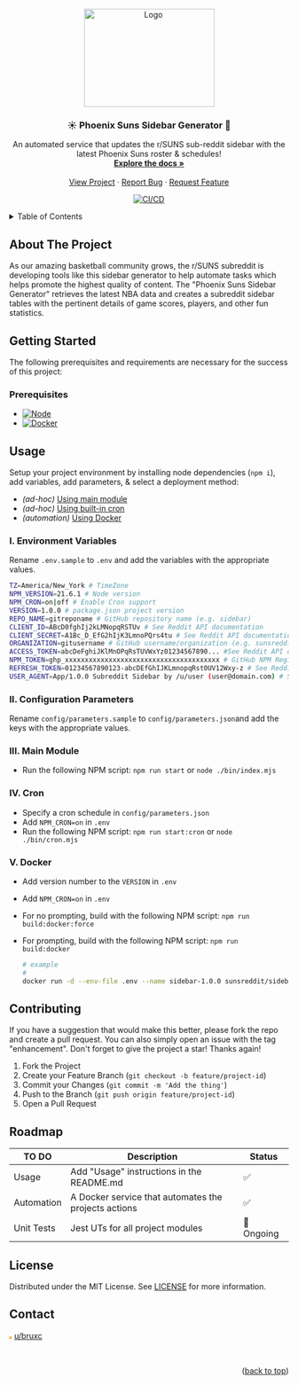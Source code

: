 <!-- PROJECT LOGO -->
<br />
<div align="center">
  <a href="https://github.com/sunsreddit/sidebar/">
    <img src="docs/images/logo.png" alt="Logo" width="235" height="177">
  </a>
  <h3 align="center">☀️ Phoenix Suns Sidebar Generator 🤖</h3>
  <p align="center">
    An automated service that updates the r/SUNS sub-reddit sidebar with the latest Phoenix Suns roster & schedules!
    <br />
    <a href="https://github.com/sunsreddit/sidebar"><strong>Explore the docs »</strong></a>
    <br />
    <br />
    <a href="https://agile.sunsreddit.net/projects/suns-sidebar-project/">View Project</a>
    ·
    <a href="https://github.com/sunsreddit/sidebar/issues">Report Bug</a>
    ·
    <a href="https://github.com/sunsreddit/sidebar/issues">Request Feature</a>
  </p>
</div>

<div align="center">
 <a href="https://github.com/sunsreddit/sidebar/actions/workflows/ci.yaml">
 <img src="https://github.com/sunsreddit/sidebar/actions/workflows/ci.yaml/badge.svg" alt="CI/CD">
</div>

<!-- TABLE OF CONTENTS -->
<a name="readme-top"></a>
<details>
  <summary>Table of Contents</summary>
  <ol>
    <li>
      <a href="#about-the-project">About The Project</a>
    </li>
    <li>
      <a href="#getting-started">Getting Started</a>
      <ul>
        <li><a href="#prerequisites">Prerequisites</a></li>
      </ul>
    </li>
    <li><a href="#usage">Usage</a></li>
      <ul>
        <li><a href="#i-environment-variables">Environment Variables</a></li>
        <li><a href="#ii-configuration-parameters">Configuration Parameters</a></li>
        <li><a href="#iii-main-module">Main Module</a></li>
        <li><a href="#iv-cron">Cron</a></li>
        <li><a href="#v-docker">Docker</a></li>
      </ul>
    <li><a href="#contributing">Contributing</a></li>
    <li><a href="#roadmap">Roadmap</a></li>
        <li><a href="#license">License</a></li>
    <li><a href="#contact">Contact</a></li>
  </ol>
</details>

## About The Project

As our amazing basketball community grows, the r/SUNS subreddit is developing tools like
this sidebar generator to help automate tasks which helps promote the highest quality of content.
The "Phoenix Suns Sidebar Generator" retrieves the latest NBA data and creates a subreddit sidebar
tables with the pertinent details of game scores, players, and other fun statistics.

## Getting Started

  The following prerequisites and requirements are necessary for the success of this project:

### Prerequisites

- [![Node][node-shield]][node-url]
- [![Docker][docker-shield]][docker-url]

## Usage

  Setup your project environment by installing node dependencies (`npm i`),
  add variables, add parameters, & select a deployment method:

- *(ad-hoc)* [Using main module](#iii-main-module)
- *(ad-hoc)* [Using built-in cron](#iv-cron)
- *(automation)* [Using Docker](#v-docker)

### I. Environment Variables

  Rename `.env.sample` to `.env` and add the variables with the appropriate values.
  
  ```bash
  TZ=America/New_York # TimeZone  
  NPM_VERSION=21.6.1 # Node version
  NPM_CRON=on|off # Enable Cron support
  VERSION=1.0.0 # package.json project version
  REPO_NAME=gitreponame # GitHub repository name (e.g. sidebar)
  CLIENT_ID=ABcD0fghIj2kLMNopqRSTUv # See Reddit API documentation
  CLIENT_SECRET=A1Bc_D_EfG2hIjK3LmnoPQrs4tu # See Reddit API documentation
  ORGANIZATION=gitusername # GitHub username/organization (e.g. sunsreddit)
  ACCESS_TOKEN=abcDeFghiJKlMnOPqRsTUVWxYz01234567890... #See Reddit API documentation
  NPM_TOKEN=ghp_xxxxxxxxxxxxxxxxxxxxxxxxxxxxxxxxxxxxxxx # GitHub NPM Registry API access
  REFRESH_TOKEN=01234567890123-abcDEfGhIJKLmnopqRst0UV12Wxy-z # See Reddit API documentation
  USER_AGENT=App/1.0.0 Subreddit Sidebar by /u/user (user@domain.com) # See Reddit API documentation
  ```

### II. Configuration Parameters

Rename `config/parameters.sample` to `config/parameters.json`and add the keys
with the appropriate values.

### III. Main Module

- Run the following NPM script: `npm run start` or `node ./bin/index.mjs`

### IV. Cron

- Specify a cron schedule in `config/parameters.json`
- Add `NPM_CRON=on` in `.env`
- Run the following NPM script: `npm run start:cron` or `node ./bin/cron.mjs`

### V. Docker

- Add version number to the `VERSION` in `.env`
- Add `NPM_CRON=on` in `.env`
- For no prompting, build with the following NPM script: `npm run build:docker:force`
- For prompting, build with the following NPM script: `npm run build:docker`

  ```bash
  # example
  #
  docker run -d --env-file .env --name sidebar-1.0.0 sunsreddit/sidebar:1.0.0
  ```

## Contributing

  If you have a suggestion that would make this better, please fork the repo and create
  a pull request. You can also simply open an issue with the tag "enhancement".
  Don't forget to give the project a star! Thanks again!

  1. Fork the Project
  2. Create your Feature Branch (`git checkout -b feature/project-id`)
  3. Commit your Changes (`git commit -m 'Add the thing'`)
  4. Push to the Branch (`git push origin feature/project-id`)
  5. Open a Pull Request

## Roadmap

  | TO DO      | Description                                          | Status
  | --         | --                                                   | --
  | Usage      | Add "Usage" instructions in the README.md            | ✅
  | Automation | A Docker service that automates the projects actions | ✅
  | Unit Tests | Jest UTs for all project modules                     | 🚧 Ongoing

## License

  Distributed under the MIT License. See [LICENSE][license-url] for more information.

## Contact

<html>
  <body>
    <p><img src="./docs/images/reddit.svg" alt="u/bruxc"
    style="width:1%;
      filter: invert(32%)
      sepia(91%) saturate(2585%)
      hue-rotate(0deg)
      brightness(100%)
      contrast(110%);">
    <a href="https://reddit.com/u/bruxc/">u/bruxc</a>
    </p>
  </body>
</html>

<p align="right">(<a href="#readme-top">back to top</a>)</p>

  <!-- Shields -->

  [docker-shield]: https://img.shields.io/badge/Docker-%5E25.0.2-green?style=appveyor&logo=docker
  [docker-url]:    https://docs.docker.com/engine/install/
  [node-shield]:   https://img.shields.io/badge/Node.js-%5E21.6.1-green?style=appveyor&logo=nodedotjs
  [node-url]:      https://nodejs.org/en/docs/

  <!-- License -->
  [license-url]: LICENSE
